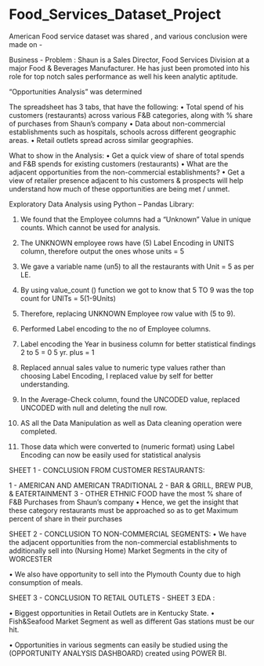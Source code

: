 # Food_Services_Dataset_Project
American Food service dataset was shared , and various conclusion were made on - 

Business - Problem :
Shaun is a Sales Director, Food Services Division at a major Food & Beverages Manufacturer.
He has just been promoted into his role for top notch sales performance as well his keen analytic aptitude. 

“Opportunities Analysis” was determined 

The spreadsheet has 3 tabs, that have the following:
•	Total spend of his customers (restaurants) across various F&B categories, along with % share of purchases from Shaun’s company
•	Data about non-commercial establishments such as hospitals, schools across different geographic areas.
•	Retail outlets spread across similar geographies.

What to show in the Analysis:
•	Get a quick view of share of total spends and F&B spends for existing customers (restaurants)
•	What are the adjacent opportunities from the non-commercial establishments?
•	Get a view of retailer presence adjacent to his customers & prospects will help understand how much of these opportunities are being met / unmet.


Exploratory Data Analysis using Python – Pandas Library:

1.	We found that the Employee columns had a “Unknown” Value in unique counts.
Which cannot be used for analysis.

2.	The UNKNOWN employee rows have (5) Label Encoding in UNITS column, therefore output the ones whose units = 5

3.	We gave a variable name (un5) to all the restaurants with Unit = 5 as per LE.


4.	By using value_count () function we got to know that 5 TO 9 was the top count for 
UNITs = 5(1-9Units)

5.	Therefore, replacing UNKNOWN Employee row value with (5 to 9).

6.	Performed Label encoding to the no of Employee columns.

7.	Label encoding the Year in business column for better statistical findings
2 to 5 = 0
5 yr. plus = 1

8.	Replaced annual sales value to numeric type values rather than choosing Label Encoding, I replaced value by self for better understanding.

9.	In the Average-Check column, found the UNCODED value, replaced UNCODED with null and deleting the null row.

10.	AS all the Data Manipulation as well as Data cleaning operation were completed.


11.	Those data which were converted to (numeric format) using Label Encoding can now be easily used for statistical analysis

SHEET 1 - CONCLUSION FROM CUSTOMER RESTAURANTS:

1 - AMERICAN AND AMERICAN TRADITIONAL
2 - BAR & GRILL, BREW PUB, & EATERTAINMENT
3 - OTHER ETHNIC FOOD
have the most % share of F&B Purchases from Shaun’s company
•	Hence, we get the insight that these category restaurants must be approached so as to get Maximum percent of share in their purchases


SHEET 2 - CONCLUSION TO NON-COMMERCIAL SEGMENTS:
•	We have the adjacent opportunities from the non-commercial establishments to additionally sell into (Nursing Home) Market Segments in the city of WORCESTER 

•	We also have opportunity to sell into the Plymouth County due to high consumption of meals.


SHEET 3 - CONCLUSION TO RETAIL OUTLETS - SHEET 3 EDA :

•	Biggest opportunities in Retail Outlets are in Kentucky State.
•	Fish&Seafood Market Segment as well as different Gas stations must be our hit.


•	Opportunities in various segments can easily be studied using the (OPPORTUNITY ANALYSIS DASHBOARD) created using POWER BI.

